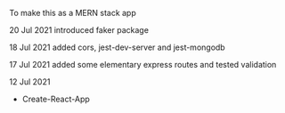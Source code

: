 To make this as a MERN stack app

20 Jul 2021
introduced faker package

18 Jul 2021
added cors, jest-dev-server and jest-mongodb

17 Jul 2021
added some elementary express routes and tested validation

12 Jul 2021

- Create-React-App
